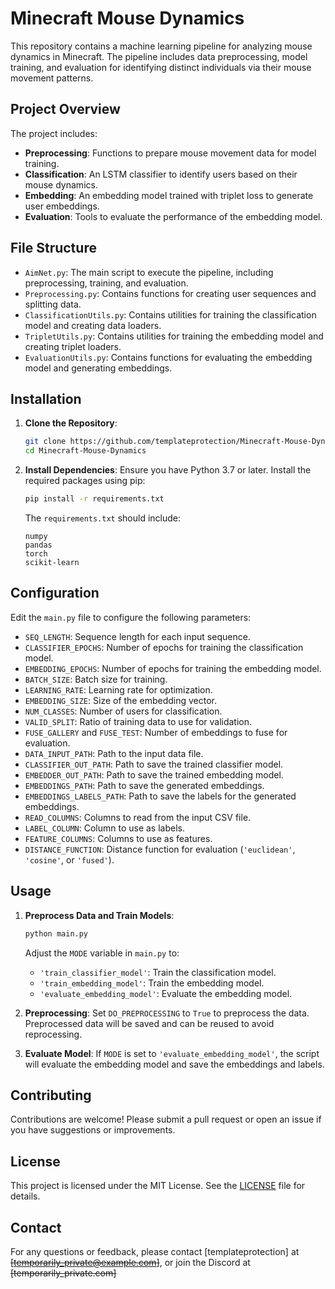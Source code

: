 # Minecraft Mouse Dynamics

This repository contains a machine learning pipeline for analyzing mouse dynamics in Minecraft. The pipeline includes data preprocessing, model training, and evaluation for identifying distinct individuals via their mouse movement patterns.

## Project Overview

The project includes:
- **Preprocessing**: Functions to prepare mouse movement data for model training.
- **Classification**: An LSTM classifier to identify users based on their mouse dynamics.
- **Embedding**: An embedding model trained with triplet loss to generate user embeddings.
- **Evaluation**: Tools to evaluate the performance of the embedding model.

## File Structure

- `AimNet.py`: The main script to execute the pipeline, including preprocessing, training, and evaluation.
- `Preprocessing.py`: Contains functions for creating user sequences and splitting data.
- `ClassificationUtils.py`: Contains utilities for training the classification model and creating data loaders.
- `TripletUtils.py`: Contains utilities for training the embedding model and creating triplet loaders.
- `EvaluationUtils.py`: Contains functions for evaluating the embedding model and generating embeddings.

## Installation

1. **Clone the Repository**:
    ```bash
    git clone https://github.com/templateprotection/Minecraft-Mouse-Dynamics.git
    cd Minecraft-Mouse-Dynamics
    ```

2. **Install Dependencies**:
    Ensure you have Python 3.7 or later. Install the required packages using pip:
    ```bash
    pip install -r requirements.txt
    ```

    The `requirements.txt` should include:
    ```
    numpy
    pandas
    torch
    scikit-learn
    ```

## Configuration

Edit the `main.py` file to configure the following parameters:
- `SEQ_LENGTH`: Sequence length for each input sequence.
- `CLASSIFIER_EPOCHS`: Number of epochs for training the classification model.
- `EMBEDDING_EPOCHS`: Number of epochs for training the embedding model.
- `BATCH_SIZE`: Batch size for training.
- `LEARNING_RATE`: Learning rate for optimization.
- `EMBEDDING_SIZE`: Size of the embedding vector.
- `NUM_CLASSES`: Number of users for classification.
- `VALID_SPLIT`: Ratio of training data to use for validation.
- `FUSE_GALLERY` and `FUSE_TEST`: Number of embeddings to fuse for evaluation.
- `DATA_INPUT_PATH`: Path to the input data file.
- `CLASSIFIER_OUT_PATH`: Path to save the trained classifier model.
- `EMBEDDER_OUT_PATH`: Path to save the trained embedding model.
- `EMBEDDINGS_PATH`: Path to save the generated embeddings.
- `EMBEDDINGS_LABELS_PATH`: Path to save the labels for the generated embeddings.
- `READ_COLUMNS`: Columns to read from the input CSV file.
- `LABEL_COLUMN`: Column to use as labels.
- `FEATURE_COLUMNS`: Columns to use as features.
- `DISTANCE_FUNCTION`: Distance function for evaluation (`'euclidean'`, `'cosine'`, or `'fused'`).

## Usage

1. **Preprocess Data and Train Models**:
    ```bash
    python main.py
    ```

    Adjust the `MODE` variable in `main.py` to:
    - `'train_classifier_model'`: Train the classification model.
    - `'train_embedding_model'`: Train the embedding model.
    - `'evaluate_embedding_model'`: Evaluate the embedding model.

2. **Preprocessing**:
    Set `DO_PREPROCESSING` to `True` to preprocess the data. Preprocessed data will be saved and can be reused to avoid reprocessing.

3. **Evaluate Model**:
    If `MODE` is set to `'evaluate_embedding_model'`, the script will evaluate the embedding model and save the embeddings and labels.

## Contributing

Contributions are welcome! Please submit a pull request or open an issue if you have suggestions or improvements.

## License

This project is licensed under the MIT License. See the [LICENSE](LICENSE) file for details.

## Contact

For any questions or feedback, please contact [templateprotection] at ~~[temporarily_private@example.com]~~, or join the Discord at ~~[temporarily_private.com]~~

